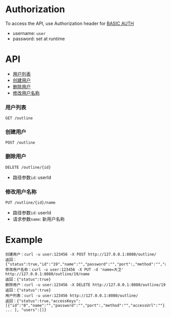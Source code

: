 # Authorization #
To access the API, use Authorization header for [BASIC AUTH](https://en.wikipedia.org/wiki/Basic_access_authentication#Client_side)
- username: `user`
- password: set at runtime

# API #
* [用户列表](#用户列表)
* [创建用户](#创建用户)
* [删除用户](#删除用户)
* [修改用户名称](#修改用户名称)

### 用户列表 ###
```GET /outline```

### 创建用户 ###
```POST /outline```

### 删除用户 ###
```DELETE /outline/{id}```
- 路径参数`id`: userId

### 修改用户名称 ###
```PUT /outline/{id}/name```
- 路径参数`id`: userId
- 请求参数`name`: 新用户名称

# Example #
```
创建用户：curl -u user:123456 -X POST http://127.0.0.1:8080/outline/
返回：{"status":true,"id":"19","name":"","password":"","port":,"method":"","accessUrl":""}
修改用户名称：curl -u user:123456 -X PUT -d 'name=大卫' http://127.0.0.1:8080/outline/19/name
返回：{"status":true}
删除用户：curl -u user:123456 -X DELETE http://127.0.0.1:8080/outline/19
返回：{"status":true}
用户列表：curl -u user:123456 http://127.0.0.1:8080/outline/
返回：{"status":true,"accessKeys":[{"id":"0","name":"","password":"","port":,"method":"","accessUrl":""}, ... ], "users":[]}
```
